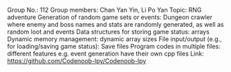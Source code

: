 Group No.: 112
Group members: Chan Yan Yin, Li Po Yan
Topic: RNG adventure
  Generation of random game sets or events: Dungeon crawler where enemy and boss names and stats are randomly generated, as well as random loot and events
  Data structures for storing game status: arrays
  Dynamic memory management: dynamic array sizes
  File input/output (e.g., for loading/saving game status): Save files
  Program codes in multiple files: different features e.g. event generation have their own cpp files
Link: https://github.com/Codenoob-lpy/Codenoob-lpy
